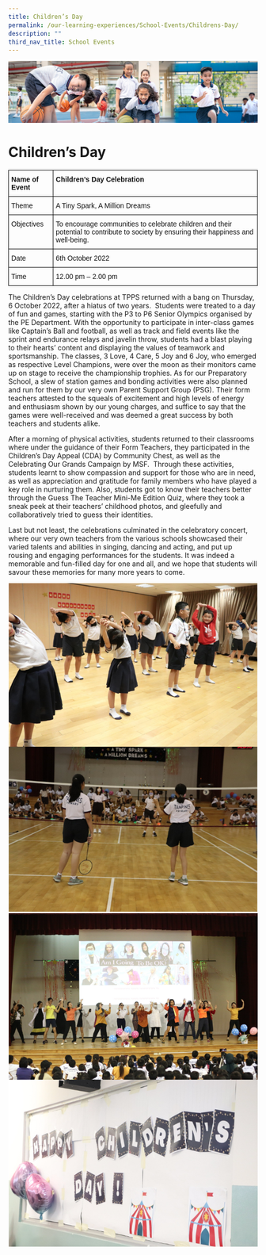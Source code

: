 ```yaml
---
title: Children’s Day
permalink: /our-learning-experiences/School-Events/Childrens-Day/
description: ""
third_nav_title: School Events
---
```

![](/images/Our%20Learning%20Experiences.jpg)

Children’s Day
==============

<style type="text/css">
.tg  {border-collapse:collapse;border-spacing:0;}
.tg td{border-color:black;border-style:solid;border-width:1px;font-family:Arial, sans-serif;font-size:14px;
  overflow:hidden;padding:10px 5px;word-break:normal;}
.tg th{border-color:black;border-style:solid;border-width:1px;font-family:Arial, sans-serif;font-size:14px;
  font-weight:normal;overflow:hidden;padding:10px 5px;word-break:normal;}
.tg .tg-clkh{color:#121212;font-weight:bold;text-align:left;vertical-align:top}
.tg .tg-kk00{color:#121212;text-align:left;vertical-align:top}
</style>
<table class="tg">
<thead>
  <tr>
    <th class="tg-clkh">Name of Event</th>
    <th class="tg-clkh">Children’s Day Celebration </th>
  </tr>
</thead>
<tbody>
  <tr>
    <td class="tg-kk00">Theme</td>
    <td class="tg-kk00">A Tiny Spark, A Million Dreams</td>
  </tr>
  <tr>
    <td class="tg-kk00">Objectives</td>
    <td class="tg-kk00">To encourage communities to celebrate children and their potential to contribute to society by ensuring their happiness and well-being.</td>
  </tr>
  <tr>
    <td class="tg-kk00">Date</td>
    <td class="tg-kk00">6th October 2022</td>
  </tr>
  <tr>
    <td class="tg-kk00">Time</td>
    <td class="tg-kk00">12.00 pm – 2.00 pm</td>
  </tr>
</tbody>
</table>

The Children’s Day celebrations at TPPS returned with a bang on Thursday, 6 October 2022, after a hiatus of two years.  Students were treated to a day of fun and games, starting with the P3 to P6 Senior Olympics organised by the PE Department. With the opportunity to participate in inter-class games like Captain’s Ball and football, as well as track and field events like the sprint and endurance relays and javelin throw, students had a blast playing to their hearts’ content and displaying the values of teamwork and sportsmanship. The classes, 3 Love, 4 Care, 5 Joy and 6 Joy, who emerged as respective Level Champions, were over the moon as their monitors came up on stage to receive the championship trophies. As for our Preparatory School, a slew of station games and bonding activities were also planned and run for them by our very own Parent Support Group (PSG). Their form teachers attested to the squeals of excitement and high levels of energy and enthusiasm shown by our young charges, and suffice to say that the games were well-received and was deemed a great success by both teachers and students alike.

After a morning of physical activities, students returned to their classrooms where under the guidance of their Form Teachers, they participated in the Children’s Day Appeal (CDA) by Community Chest, as well as the Celebrating Our Grands Campaign by MSF.  Through these activities, students learnt to show compassion and support for those who are in need, as well as appreciation and gratitude for family members who have played a key role in nurturing them. Also, students got to know their teachers better through the Guess The Teacher Mini-Me Edition Quiz, where they took a sneak peek at their teachers’ childhood photos, and gleefully and collaboratively tried to guess their identities. 

Last but not least, the celebrations culminated in the celebratory concert, where our very own teachers from the various schools showcased their varied talents and abilities in singing, dancing and acting, and put up rousing and engaging performances for the students. It was indeed a memorable and fun-filled day for one and all, and we hope that students will savour these memories for many more years to come.

![](/images/Children'sDay1.png)
![](/images/Children'sDay2.png)